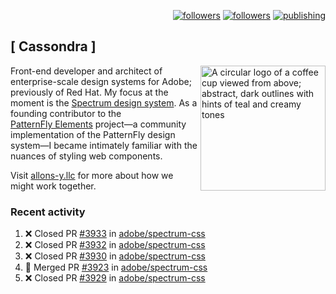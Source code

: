 <p align="right"><a rel="me" href="https://front-end.social/@castastrophe">
    <img alt="followers" title="Follow me on Mastodon" src="https://img.shields.io/mastodon/follow/109297102751309835?domain=https%3A%2F%2Ffront-end.social&label=Follow&logo=mastodon&logoColor=white&style=for-the-badge&labelColor=008080&color=006969"/></a>
  <a href="https://codepen.io/castastrophe/">
    <img alt="followers" title="Follow me on CodePen" src="https://img.shields.io/badge/23-1?color=640464&labelColor=7c007c&style=for-the-badge&logo=codepen&label=Follow"/></a>
<a href="https://castastrophe.medium.com/">
    <img alt="publishing" title="View articles on Medium" src="https://img.shields.io/badge/107-1?color=666&labelColor=444&label=subscribe&logo=medium&logoColor=white&style=for-the-badge"/></a>
</p>

## [&nbsp;Cassondra&nbsp;]

<img align="right" src="https://github-production-user-asset-6210df.s3.amazonaws.com/1840295/253016758-ba468774-1cd3-42c2-8f43-947b5eeb5edf.png" height="200" alt="A circular logo of a coffee cup viewed from above; abstract, dark outlines with hints of teal and creamy tones">

Front-end developer and architect of enterprise-scale design systems for Adobe; previously of Red Hat. My focus at the moment is the [Spectrum design system](https://github.com/adobe/spectrum-css). As a founding contributor to the [PatternFly&nbsp;Elements](https://github.com/patternfly/patternfly-elements) project&mdash;a community implementation of the PatternFly design system&mdash;I became intimately familiar with the nuances of styling web components.

Visit [allons-y.llc](http://allons-y.llc/) for more about how we might work together.

### Recent activity

<!--START_SECTION:activity-->
1. ❌ Closed PR [#3933](https://github.com/adobe/spectrum-css/pull/3933) in [adobe/spectrum-css](https://github.com/adobe/spectrum-css)
2. ❌ Closed PR [#3932](https://github.com/adobe/spectrum-css/pull/3932) in [adobe/spectrum-css](https://github.com/adobe/spectrum-css)
3. ❌ Closed PR [#3930](https://github.com/adobe/spectrum-css/pull/3930) in [adobe/spectrum-css](https://github.com/adobe/spectrum-css)
4. 🎉 Merged PR [#3923](https://github.com/adobe/spectrum-css/pull/3923) in [adobe/spectrum-css](https://github.com/adobe/spectrum-css)
5. ❌ Closed PR [#3929](https://github.com/adobe/spectrum-css/pull/3929) in [adobe/spectrum-css](https://github.com/adobe/spectrum-css)
<!--END_SECTION:activity-->
